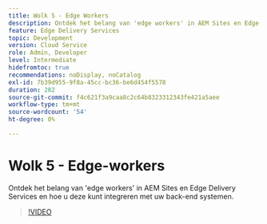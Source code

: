 ```yaml
---
title: Wolk 5 - Edge Workers
description: Ontdek het belang van 'edge workers' in AEM Sites en Edge Delivery Services en hoe u deze kunt integreren met uw back-end systemen.
feature: Edge Delivery Services
topic: Development
version: Cloud Service
role: Admin, Developer
level: Intermediate
hidefromtoc: true
recommendations: noDisplay, noCatalog
exl-id: 7b39d955-9f8a-45cc-bc36-be6d454f5578
duration: 282
source-git-commit: f4c621f3a9caa8c2c64b8323312343fe421a5aee
workflow-type: tm+mt
source-wordcount: '54'
ht-degree: 0%

---
```


# Wolk 5 - Edge-workers

Ontdek het belang van &#39;edge workers&#39; in AEM Sites en Edge Delivery Services en hoe u deze kunt integreren met uw back-end systemen.

>[!VIDEO](https://video.tv.adobe.com/v/3427589?learn=on)
